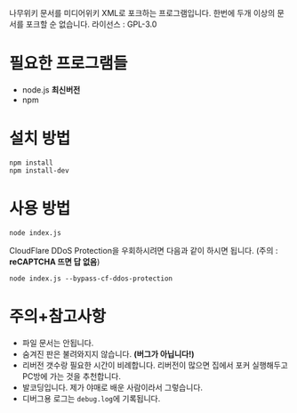 나무위키 문서를 미디어위키 XML로 포크하는 프로그램입니다. 한번에 두개 이상의 문서를 포크할 순 없습니다. 라이선스 : GPL-3.0

# 필요한 프로그램들
- node.js **최신버전**
- npm

# 설치 방법

```
npm install
npm install-dev
```

# 사용 방법

```
node index.js
```

CloudFlare DDoS Protection을 우회하시려면 다음과 같이 하시면 됩니다. (주의 : **reCAPTCHA 뜨면 답 없음**)
```
node index.js --bypass-cf-ddos-protection
```

# 주의+참고사항
- 파일 문서는 안됩니다.
- 숨겨진 판은 불려와지지 않습니다. **(버그가 아닙니다!)**
- 리버전 갯수랑 필요한 시간이 비례합니다. 리버전이 많으면 집에서 포커 실행해두고 PC방에 가는 것을 추천합니다.
- 발코딩입니다. 제가 야매로 배운 사람이라서 그렇습니다.
- 디버그용 로그는 `debug.log`에 기록됩니다.

